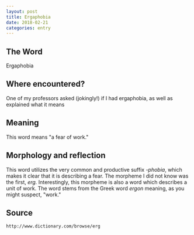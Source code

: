 ```yaml
---
layout: post
title: Ergaphobia
date: 2018-02-21
categories: entry
---
```

## The Word
Ergaphobia

## Where encountered?
One of my professors asked (jokingly!) if I had ergaphobia, as well as explained what it means

## Meaning
This word means "a fear of work."

## Morphology and reflection
This word utilizes the very common and productive suffix *-phobia*, which makes it clear that it is describing
a fear. The morpheme I did not know was the first, *erg.* Interestingly, this morpheme is also a word which 
describes a unit of work. The word stems from the Greek word *ergon* meaning, as you might suspect, "work."

## Source
`http://www.dictionary.com/browse/erg`
